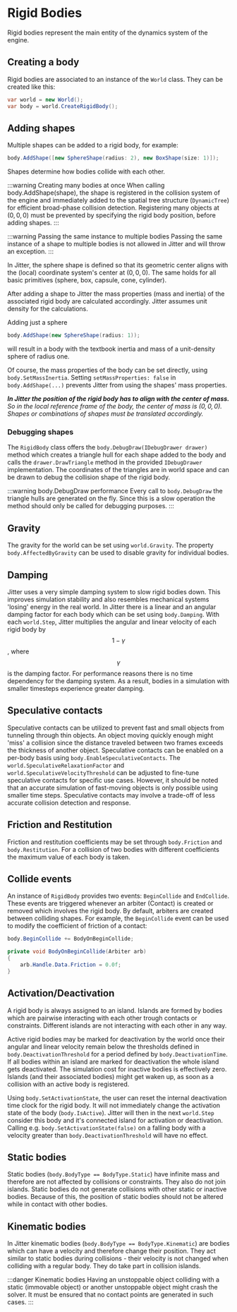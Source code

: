 # Rigid Bodies

Rigid bodies represent the main entity of the dynamics system of the engine.

## Creating a body

Rigid bodies are associated to an instance of the `World` class. They can be created like this:

```cs
var world = new World();
var body = world.CreateRigidBody();
```

## Adding shapes

Multiple shapes can be added to a rigid body, for example:

```cs
body.AddShape([new SphereShape(radius: 2), new BoxShape(size: 1)]);
```

Shapes determine how bodies collide with each other.

:::warning Creating many bodies at once
When calling body.AddShape(shape), the shape is registered in the collision system of the engine and immediately added to the spatial tree structure (`DynamicTree`) for efficient broad-phase collision detection.
Registering many objects at $(0, 0, 0)$ must be prevented by specifying the rigid body position, before adding shapes.
:::

:::warning Passing the same instance to multiple bodies
Passing the same instance of a shape to multiple bodies is not allowed in Jitter and will throw an exception.
:::

In Jitter, the sphere shape is defined so that its geometric center aligns with the (local) coordinate system's center at $(0, 0, 0)$.
The same holds for all basic primitives (sphere, box, capsule, cone, cylinder).

After adding a shape to Jitter the mass properties (mass and inertia) of the associated rigid body are calculated accordingly.
Jitter assumes unit density for the calculations.

Adding just a sphere

```cs
body.AddShape(new SphereShape(radius: 1));
```

will result in a body with the textbook inertia and mass of a unit-density sphere of radius one.

Of course, the mass properties of the body can be set directly, using `body.SetMassInertia`.
Setting `setMassProperties: false` in `body.AddShape(...)` prevents Jitter from using the shapes' mass properties.

***In Jitter the position of the rigid body has to align with the center of mass.**
So in the local reference frame of the body, the center of mass is $(0, 0, 0)$. Shapes or combinations of shapes must be translated accordingly.*

### Debugging shapes

The `RigidBody` class offers the `body.DebugDraw(IDebugDrawer drawer)` method which creates a triangle hull for each shape added to the body and calls the `drawer.DrawTriangle` method in the provided `IDebugDrawer` implementation.
The coordinates of the triangles are in world space and can be drawn to debug the collision shape of the rigid body.

:::warning body.DebugDraw performance
Every call to `body.DebugDraw` the triangle hulls are generated on the fly.
Since this is a slow operation the method should only be called for debugging purposes.
:::

## Gravity

The gravity for the world can be set using `world.Gravity`.
The property `body.AffectedByGravity` can be used to disable gravity for individual bodies.

## Damping

Jitter uses a very simple damping system to slow rigid bodies down.
This improves simulation stability and also resembles mechanical systems 'losing' energy in the real world.
In Jitter there is a linear and an angular damping factor for each body which can be set using `body.Damping`.
With each `world.Step`, Jitter multiplies the angular and linear velocity of each rigid body by $$1-\gamma$$, where $$\gamma$$ is the damping factor.
For performance reasons there is no time dependency for the damping system.
As a result, bodies in a simulation with smaller timesteps experience greater damping.

## Speculative contacts

Speculative contacts can be utilized to prevent fast and small objects from tunneling through thin objects.
An object moving quickly enough might 'miss' a collision since the distance traveled between two frames exceeds the thickness of another object.
Speculative contacts can be enabled on a per-body basis using `body.EnableSpeculativeContacts`.
The `world.SpeculativeRelaxationFactor` and `world.SpeculativeVelocityThreshold` can be adjusted to fine-tune speculative contacts for specific use cases.
However, it should be noted that an accurate simulation of fast-moving objects is only possible using smaller time steps.
Speculative contacts may involve a trade-off of less accurate collision detection and response.

## Friction and Restitution

Friction and restitution coefficients may be set through `body.Friction` and `body.Restitution`.
For a collision of two bodies with different coefficients the maximum value of each body is taken.

## Collide events

An instance of `RigidBody` provides two events: `BeginCollide` and `EndCollide`.
These events are triggered whenever an arbiter (Contact) is created or removed which involves the rigid body.
By default, arbiters are created between colliding shapes.
For example, the `BeginCollide` event can be used to modify the coefficient of friction of a contact:

```cs
body.BeginCollide += BodyOnBeginCollide;

private void BodyOnBeginCollide(Arbiter arb)
{
    arb.Handle.Data.Friction = 0.0f;
}
```

## Activation/Deactivation

A rigid body is always assigned to an island.
Islands are formed by bodies which are pairwise interacting with each other trough contacts or constraints.
Different islands are not interacting with each other in any way.

Active rigid bodies may be marked for deactivation by the world once their angular and linear velocity remain below the thresholds defined in `body.DeactivationThreshold` for a period defined by `body.DeactivationTime`.
If all bodies within an island are marked for deactivation the whole island gets deactivated.
The simulation cost for inactive bodies is effectively zero.
Islands (and their associated bodies) might get waken up, as soon as a collision with an active body is registered.

Using `body.SetActivationState`, the user can reset the internal deactivation time clock for the rigid body.
It will not immediately change the activation state of the body (`body.IsActive`).
Jitter will then in the next `world.Step` consider this body and it's connected island for activation or deactivation.
Calling e.g. `body.SetActivationState(false)` on a falling body with a velocity greater than `body.DeactivationThreshold` will have no effect.

## Static bodies

Static bodies (`body.BodyType == BodyType.Static`) have infinite mass and therefore are not affected by collisions or constraints.
They also do not join islands.
Static bodies do not generate collisions with other static or inactive bodies.
Because of this, the position of static bodies should not be altered while in contact with other bodies.

## Kinematic bodies

In Jitter kinematic bodies (`body.BodyType == BodyType.Kinematic`) are bodies which can have a velocity and therefore change their position.
They act similar to static bodies during collisions - their velocity is not changed when colliding with a regular body. They do take part in collision islands.

:::danger Kinematic bodies
Having an unstoppable object colliding with a static (immovable object) or another unstoppable object might crash the solver.
It must be ensured that no contact points are generated in such cases.
:::
